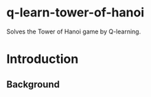 # q-learn-tower-of-hanoi
Solves the Tower of Hanoi game by Q-learning.
# Introduction
## Background
